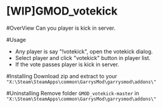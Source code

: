 # [WIP]GMOD_votekick

#OverView
Can you player is kick in server.

#Usage
* Any player is say "!votekick", open the votekick dialog.
* Select player and click "votekick" button in player list.
* If the vote passes player is kick in server.

#Installing
Download zip and extract to your ```"X:\Steam\SteamApps\common\GarrysMod\garrysmod\addons\"```

#Uninstalling
Remove folder ```GMOD_votekick-master``` in ```"X:\Steam\SteamApps\common\GarrysMod\garrysmod\addons\"```